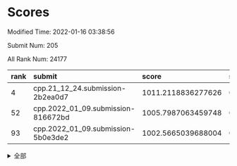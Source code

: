 # Scores

Modified Time: 2022-01-16 03:38:56

Submit Num: 205

All Rank Num: 24177

| rank |               submit               |       score        |       sigma        | pk_num |
| :--- | :--------------------------------- | :----------------- | :----------------- | :----- |
| 4    | cpp.21_12_24.submission-2b2ea0d7   | 1011.2118836277626 | 0.7810454190410642 | 474    |
| 52   | cpp.2022_01_09.submission-816672bd | 1005.7987063459748 | 0.7085212758082617 | 469    |
| 93   | cpp.2022_01_09.submission-5b0e3de2 | 1002.5665039688004 | 0.717033079422519  | 467    |


<details>
<summary>全部</summary>

| rank |                 submit                 |       score        |       sigma        | pk_num |
| :--- | :------------------------------------- | :----------------- | :----------------- | :----- |
| 1    | gobigger.level_3.submission_level_3_25 | 1011.5238117249467 | 0.7933965605480643 | 469    |
| 2    | gobigger.level_3.submission_level_3_9  | 1011.4018932322977 | 0.7846176668085734 | 472    |
| 3    | gobigger.level_3.submission_level_3_12 | 1011.3968584038004 | 0.7833336202368084 | 472    |
| 4    | cpp.21_12_24.submission-2b2ea0d7       | 1011.2118836277626 | 0.7810454190410642 | 474    |
| 5    | gobigger.level_3.submission_level_3_31 | 1011.1938643896053 | 0.7535414281479172 | 471    |
| 6    | gobigger.level_3.submission_level_3_37 | 1010.9319472609312 | 0.7934182754559402 | 461    |
| 7    | gobigger.level_3.submission_level_3_41 | 1010.8554239610743 | 0.7664101162556703 | 466    |
| 8    | gobigger.level_3.submission_level_3_11 | 1010.8342255051947 | 0.7874087768049747 | 474    |
| 9    | gobigger.level_3.submission_level_3_2  | 1010.8317286893838 | 0.7607835572541259 | 473    |
| 10   | gobigger.level_3.submission_level_3_34 | 1010.7965147070398 | 0.7650638712399622 | 472    |
| 11   | gobigger.level_3.submission_level_3_47 | 1010.7048331792414 | 0.7826404318282522 | 473    |
| 12   | gobigger.level_3.submission_level_3_38 | 1010.7030385260965 | 0.769812790274862  | 470    |
| 13   | gobigger.level_3.submission_level_3_35 | 1010.5800862626063 | 0.7610106794952097 | 475    |
| 14   | gobigger.level_3.submission_level_3_16 | 1010.5457126356558 | 0.7597092646504348 | 474    |
| 15   | gobigger.level_3.submission_level_3_7  | 1010.3197848544656 | 0.7642669174698408 | 476    |
| 16   | gobigger.level_3.submission_level_3_43 | 1010.3137005416331 | 0.7514808559053218 | 466    |
| 17   | gobigger.level_3.submission_level_3_20 | 1010.1723674990347 | 0.7478085188557784 | 472    |
| 18   | gobigger.level_3.submission_level_3_0  | 1010.1367110271511 | 0.7818440381708217 | 474    |
| 19   | gobigger.level_3.submission_level_3_3  | 1010.1023672145692 | 0.7728991323868192 | 472    |
| 20   | gobigger.level_3.submission_level_3_21 | 1010.0501561247852 | 0.7763258869773109 | 471    |
| 21   | gobigger.level_3.submission_level_3_6  | 1010.0394264627871 | 0.7557456419561236 | 470    |
| 22   | gobigger.level_3.submission_level_3_40 | 1010.0127071237598 | 0.7723819344776741 | 466    |
| 23   | gobigger.level_3.submission_level_3_18 | 1009.9222944966303 | 0.7488332711698941 | 478    |
| 24   | gobigger.level_3.submission_level_3_36 | 1009.8317459209466 | 0.7658865092118295 | 470    |
| 25   | gobigger.level_3.submission_level_3_27 | 1009.813555318282  | 0.7485565373772433 | 476    |
| 26   | gobigger.level_3.submission_level_3_42 | 1009.7988980804097 | 0.7669304337129582 | 474    |
| 27   | gobigger.level_3.submission_level_3_13 | 1009.7673669590581 | 0.7557560322180951 | 471    |
| 28   | gobigger.level_3.submission_level_3_17 | 1009.7642646291445 | 0.7445419040616523 | 475    |
| 29   | gobigger.level_3.submission_level_3_30 | 1009.7458228695903 | 0.7497634761915805 | 473    |
| 30   | gobigger.level_3.submission_level_3_45 | 1009.7060085497919 | 0.7484913951668214 | 468    |
| 31   | gobigger.level_3.submission_level_3_26 | 1009.6788138480717 | 0.7606353200617824 | 471    |
| 32   | gobigger.level_3.submission_level_3_46 | 1009.5298705317597 | 0.7592984254774834 | 474    |
| 33   | gobigger.level_3.submission_level_3_24 | 1009.5124860435907 | 0.7427859383573749 | 476    |
| 34   | gobigger.level_3.submission_level_3_44 | 1009.5077747120914 | 0.7687762497932099 | 475    |
| 35   | gobigger.level_3.submission_level_3_48 | 1009.4851368107913 | 0.7573832230665495 | 469    |
| 36   | gobigger.level_3.submission_level_3_39 | 1009.4239742441503 | 0.7463181555931131 | 477    |
| 37   | gobigger.level_3.submission_level_3_32 | 1009.4142196680847 | 0.777127258870306  | 469    |
| 38   | gobigger.level_3.submission_level_3_19 | 1009.4072050022468 | 0.763667176569323  | 469    |
| 39   | gobigger.level_3.submission_level_3_5  | 1009.3258649642429 | 0.7614852086907783 | 472    |
| 40   | gobigger.level_3.submission_level_3_23 | 1009.302546022964  | 0.7619911838473402 | 474    |
| 41   | gobigger.level_3.submission_level_3_15 | 1009.1424170925691 | 0.7707626535646184 | 472    |
| 42   | gobigger.level_3.submission_level_3_14 | 1008.9957446382933 | 0.741808942446427  | 474    |
| 43   | gobigger.level_3.submission_level_3_1  | 1008.9192487026826 | 0.7472882432392286 | 473    |
| 44   | gobigger.level_3.submission_level_3_10 | 1008.8359086314521 | 0.7450459637527754 | 472    |
| 45   | gobigger.level_3.submission_level_3_29 | 1008.6615682722007 | 0.7425504862834552 | 471    |
| 46   | gobigger.level_3.submission_level_3_8  | 1008.5951137775429 | 0.786505593659562  | 464    |
| 47   | gobigger.level_3.submission_level_3_28 | 1008.4918132636815 | 0.7551481859909782 | 465    |
| 48   | gobigger.level_3.submission_level_3_33 | 1008.3949879714094 | 0.7514059921177149 | 471    |
| 49   | gobigger.level_3.submission_level_3_4  | 1008.239001249641  | 0.7413744818529331 | 473    |
| 50   | gobigger.level_3.submission_level_3_22 | 1008.1207697792796 | 0.7501922620327134 | 475    |
| 51   | gobigger.level_3.submission_level_3_49 | 1007.6480595393351 | 0.7414870923599765 | 470    |
| 52   | cpp.2022_01_09.submission-816672bd     | 1005.7987063459748 | 0.7085212758082617 | 469    |
| 53   | gobigger.level_1.submission_level_1_1  | 1005.2321744795183 | 0.7245158220982421 | 472    |
| 54   | gobigger.level_1.submission_level_1_38 | 1004.7209534921584 | 0.7241334244435359 | 473    |
| 55   | gobigger.level_1.submission_level_1_15 | 1004.3029392969166 | 0.7048988287952509 | 470    |
| 56   | gobigger.level_1.submission_level_1_9  | 1004.2507516685581 | 0.7143553547729655 | 481    |
| 57   | gobigger.level_1.submission_level_1_24 | 1004.2301410863989 | 0.7244627971542749 | 468    |
| 58   | gobigger.level_1.submission_level_1_31 | 1004.1890047694797 | 0.7114280344122272 | 477    |
| 59   | gobigger.level_1.submission_level_1_35 | 1004.1330735209822 | 0.7137354506151667 | 478    |
| 60   | gobigger.level_1.submission_level_1_12 | 1003.9888898546516 | 0.7169039611632153 | 472    |
| 61   | gobigger.level_1.submission_level_1_29 | 1003.9226781784228 | 0.7148371657149402 | 471    |
| 62   | gobigger.level_1.submission_level_1_40 | 1003.9083689267754 | 0.7168556886074667 | 476    |
| 63   | gobigger.level_1.submission_level_1_46 | 1003.8115551587348 | 0.7068934311255365 | 477    |
| 64   | gobigger.level_1.submission_level_1_22 | 1003.801344569969  | 0.7175248866076098 | 469    |
| 65   | gobigger.level_1.submission_level_1_27 | 1003.6926216266593 | 0.7252151802875354 | 471    |
| 66   | gobigger.level_1.submission_level_1_23 | 1003.615456279622  | 0.7148112158240015 | 473    |
| 67   | gobigger.level_1.submission_level_1_48 | 1003.5500231237705 | 0.7273873614964648 | 472    |
| 68   | gobigger.level_1.submission_level_1_43 | 1003.5436181812325 | 0.7202385632043963 | 476    |
| 69   | gobigger.level_1.submission_level_1_14 | 1003.493458714932  | 0.7172616647488732 | 473    |
| 70   | gobigger.level_1.submission_level_1_26 | 1003.4592781253168 | 0.7176788063501608 | 469    |
| 71   | gobigger.level_1.submission_level_1_5  | 1003.4300181473876 | 0.7206790497331366 | 472    |
| 72   | gobigger.level_1.submission_level_1_21 | 1003.4165545460723 | 0.7127542704751465 | 474    |
| 73   | gobigger.level_1.submission_level_1_7  | 1003.4039402621377 | 0.704527861769113  | 468    |
| 74   | gobigger.level_1.submission_level_1_4  | 1003.3737682786532 | 0.7066191762666    | 477    |
| 75   | gobigger.level_1.submission_level_1_13 | 1003.3550809761082 | 0.7221014583030814 | 474    |
| 76   | gobigger.level_1.submission_level_1_41 | 1003.333388220235  | 0.714483976919268  | 474    |
| 77   | gobigger.level_1.submission_level_1_42 | 1003.3021418313532 | 0.7159501936258833 | 467    |
| 78   | gobigger.level_1.submission_level_1_49 | 1003.1838286689247 | 0.7223314643960709 | 471    |
| 79   | gobigger.level_1.submission_level_1_18 | 1003.149376525042  | 0.7185824723640147 | 467    |
| 80   | gobigger.level_1.submission_level_1_2  | 1003.1465267263164 | 0.7141474741681859 | 474    |
| 81   | gobigger.level_1.submission_level_1_16 | 1003.1398676666998 | 0.7233550913701904 | 472    |
| 82   | gobigger.level_1.submission_level_1_6  | 1003.1109531447578 | 0.716383874954972  | 473    |
| 83   | gobigger.level_1.submission_level_1_28 | 1003.0676826545429 | 0.7091298691956521 | 473    |
| 84   | gobigger.level_1.submission_level_1_30 | 1003.0095636640327 | 0.7148640468019923 | 469    |
| 85   | gobigger.level_1.submission_level_1_47 | 1002.9859210889053 | 0.7101540365006076 | 470    |
| 86   | gobigger.level_1.submission_level_1_0  | 1002.8879591447295 | 0.7044225671044396 | 471    |
| 87   | gobigger.level_1.submission_level_1_33 | 1002.8877632010862 | 0.7155385796227633 | 470    |
| 88   | gobigger.level_1.submission_level_1_17 | 1002.8803049018376 | 0.7086204509464036 | 472    |
| 89   | gobigger.level_1.submission_level_1_19 | 1002.8531483510678 | 0.7217916243745095 | 471    |
| 90   | gobigger.level_1.submission_level_1_20 | 1002.7615194398593 | 0.7096004977879357 | 472    |
| 91   | gobigger.level_1.submission_level_1_32 | 1002.6949584578143 | 0.7079518101071813 | 474    |
| 92   | gobigger.level_1.submission_level_1_3  | 1002.6434196669715 | 0.7095549172081721 | 468    |
| 93   | cpp.2022_01_09.submission-5b0e3de2     | 1002.5665039688004 | 0.717033079422519  | 467    |
| 94   | gobigger.level_1.submission_level_1_34 | 1002.486537542045  | 0.7281969776473266 | 469    |
| 95   | gobigger.level_1.submission_level_1_8  | 1002.4249499735906 | 0.7120775905824568 | 466    |
| 96   | gobigger.level_1.submission_level_1_25 | 1002.4217848056198 | 0.7322098741026837 | 478    |
| 97   | gobigger.level_1.submission_level_1_11 | 1002.3704066991273 | 0.7076627299506939 | 471    |
| 98   | gobigger.level_1.submission_level_1_36 | 1002.3666090187935 | 0.7158798385841346 | 467    |
| 99   | gobigger.level_1.submission_level_1_37 | 1002.272586279718  | 0.7079742209791746 | 471    |
| 100  | gobigger.level_1.submission_level_1_44 | 1002.2571252880135 | 0.7041927998000934 | 472    |
| 101  | gobigger.level_1.submission_level_1_45 | 1002.0502415152685 | 0.7137851728560997 | 468    |
| 102  | gobigger.level_1.submission_level_1_39 | 1001.9286223940807 | 0.72320001229068   | 473    |
| 103  | gobigger.level_1.submission_level_1_10 | 1001.5668948307215 | 0.7081837372831664 | 474    |
| 104  | gobigger.random.submission_random_33   | 997.7570799461764  | 0.6960864037868845 | 472    |
| 105  | gobigger.random.submission_random_41   | 997.4640201376749  | 0.7022708279040573 | 474    |
| 106  | gobigger.random.submission_random_8    | 997.2913775157148  | 0.7062642675463887 | 472    |
| 107  | gobigger.random.submission_random_20   | 997.1812430359726  | 0.7007274064530699 | 476    |
| 108  | gobigger.random.submission_random_3    | 996.8630403187966  | 0.7098415362828663 | 473    |
| 109  | gobigger.random.submission_random_25   | 996.8419889461721  | 0.7111241351270765 | 467    |
| 110  | gobigger.random.submission_random_42   | 996.5869943767615  | 0.7101621732371319 | 472    |
| 111  | gobigger.random.submission_random_48   | 996.5601391783046  | 0.704745573385682  | 466    |
| 112  | gobigger.random.submission_random_29   | 996.5174529374042  | 0.7057395693297551 | 471    |
| 113  | gobigger.random.submission_random_17   | 996.4224026383893  | 0.7008767402440462 | 469    |
| 114  | gobigger.random.submission_random_11   | 996.3520645582562  | 0.7029096984511756 | 472    |
| 115  | gobigger.random.submission_random_40   | 996.3205140617513  | 0.7056071535365858 | 476    |
| 116  | gobigger.random.submission_random_24   | 996.3169957626588  | 0.7079487762268908 | 469    |
| 117  | gobigger.random.submission_random_6    | 996.2946482917379  | 0.7034537956574407 | 471    |
| 118  | gobigger.random.submission_random_26   | 996.2744623713704  | 0.7072352412405278 | 470    |
| 119  | gobigger.random.submission_random_10   | 996.2457738364897  | 0.7120927720798675 | 471    |
| 120  | gobigger.random.submission_random_13   | 996.1672852239976  | 0.7045300900089473 | 472    |
| 121  | gobigger.random.submission_random_39   | 996.1196991994913  | 0.7064148133593067 | 468    |
| 122  | gobigger.random.submission_random_32   | 996.1110313070466  | 0.7212563331336048 | 473    |
| 123  | gobigger.random.submission_random_19   | 996.0640749409253  | 0.7103294851994146 | 472    |
| 124  | gobigger.random.submission_random_22   | 996.0165687298013  | 0.7045700784322336 | 471    |
| 125  | gobigger.random.submission_random_36   | 996.003319178922   | 0.7124654703862434 | 470    |
| 126  | gobigger.random.submission_random_46   | 995.8243645624607  | 0.711604982880934  | 474    |
| 127  | gobigger.random.submission_random_18   | 995.8058939372283  | 0.7084197788863831 | 471    |
| 128  | gobigger.random.submission_random_0    | 995.8035895209537  | 0.7029587403676759 | 473    |
| 129  | gobigger.random.submission_random_35   | 995.7653073409117  | 0.7142044936848391 | 471    |
| 130  | gobigger.random.submission_random_34   | 995.7629682072062  | 0.7117786288248004 | 478    |
| 131  | gobigger.random.submission_random_14   | 995.6812603691026  | 0.7096992367677174 | 475    |
| 132  | gobigger.random.submission_random_2    | 995.6719368643727  | 0.7041136181680395 | 469    |
| 133  | gobigger.random.submission_random_38   | 995.6669804709284  | 0.7054086211142528 | 473    |
| 134  | gobigger.random.submission_random_7    | 995.6611294228375  | 0.7181764412675296 | 474    |
| 135  | gobigger.random.submission_random_43   | 995.6560974211101  | 0.7187948025991368 | 469    |
| 136  | gobigger.random.submission_random_44   | 995.6481444147835  | 0.7075219413630919 | 476    |
| 137  | gobigger.random.submission_random_30   | 995.6382439895197  | 0.7176416211769986 | 472    |
| 138  | gobigger.random.submission_random_47   | 995.6260943760124  | 0.7065700714461168 | 474    |
| 139  | gobigger.random.submission_random_28   | 995.6222530539421  | 0.7034300766606568 | 471    |
| 140  | gobigger.random.submission_random_16   | 995.4703536515952  | 0.699003320882727  | 473    |
| 141  | gobigger.random.submission_random_9    | 995.4651937666451  | 0.7002730789342428 | 463    |
| 142  | gobigger.random.submission_random_15   | 995.3352631157874  | 0.705850812577909  | 476    |
| 143  | gobigger.random.submission_random_37   | 995.2674547759506  | 0.7209908650149193 | 466    |
| 144  | gobigger.random.submission_random_27   | 995.1061860539868  | 0.7102978248063485 | 471    |
| 145  | gobigger.random.submission_random_12   | 995.0564465223945  | 0.7070206634182221 | 470    |
| 146  | gobigger.random.submission_random_5    | 994.9685157529012  | 0.7028080502491482 | 474    |
| 147  | gobigger.random.submission_random_31   | 994.8126503362248  | 0.7089526087476742 | 472    |
| 148  | gobigger.random.submission_random_21   | 994.8039552855583  | 0.7168750505261204 | 468    |
| 149  | gobigger.random.submission_random_4    | 994.7992208803215  | 0.7115318551098404 | 468    |
| 150  | gobigger.random.submission_random_23   | 994.6296539619077  | 0.7130031537687436 | 474    |
| 151  | gobigger.random.submission_random_49   | 994.6184826037587  | 0.7320081603768275 | 474    |
| 152  | gobigger.level_2.submission_level_2_11 | 994.5044324321397  | 0.7240180115243344 | 471    |
| 153  | gobigger.random.submission_random_1    | 994.4899296864534  | 0.7087351337896508 | 468    |
| 154  | gobigger.random.submission_random_45   | 994.4473062721831  | 0.7107559657323352 | 469    |
| 155  | gobigger.level_2.submission_level_2_29 | 994.4290916558579  | 0.7250031279983385 | 472    |
| 156  | gobigger.level_2.submission_level_2_37 | 994.2297007756483  | 0.7312693480204064 | 476    |
| 157  | gobigger.level_2.submission_level_2_44 | 993.9624958800446  | 0.7341861122767132 | 473    |
| 158  | gobigger.level_2.submission_level_2_39 | 993.5126946081335  | 0.7284504012605889 | 464    |
| 159  | gobigger.level_2.submission_level_2_46 | 993.4623345611213  | 0.7398358328303909 | 478    |
| 160  | gobigger.level_2.submission_level_2_13 | 993.4140470886042  | 0.721641202326574  | 477    |
| 161  | gobigger.level_2.submission_level_2_40 | 993.3890804017525  | 0.7453406451049579 | 470    |
| 162  | gobigger.level_2.submission_level_2_42 | 993.1191910340772  | 0.7221379571162991 | 474    |
| 163  | gobigger.level_2.submission_level_2_36 | 993.0763849724427  | 0.7287564712837461 | 473    |
| 164  | gobigger.level_2.submission_level_2_9  | 993.050432952574   | 0.7258144918940496 | 473    |
| 165  | gobigger.level_2.submission_level_2_24 | 992.7815225803072  | 0.7182769115340658 | 473    |
| 166  | gobigger.level_2.submission_level_2_49 | 992.683456877747   | 0.7527253494465149 | 467    |
| 167  | gobigger.level_2.submission_level_2_15 | 992.671890582525   | 0.7439524621022087 | 475    |
| 168  | gobigger.level_2.submission_level_2_20 | 992.6331115945011  | 0.7289598896199899 | 474    |
| 169  | gobigger.level_2.submission_level_2_19 | 992.5683874060077  | 0.7241761700048185 | 475    |
| 170  | gobigger.level_2.submission_level_2_33 | 992.4938111882672  | 0.733830956473597  | 470    |
| 171  | gobigger.level_2.submission_level_2_10 | 992.4585332325865  | 0.7437564403930959 | 467    |
| 172  | gobigger.level_2.submission_level_2_30 | 992.4156103276968  | 0.7417137708477304 | 469    |
| 173  | gobigger.level_2.submission_level_2_1  | 992.3703235551857  | 0.7363966284845307 | 465    |
| 174  | gobigger.level_2.submission_level_2_47 | 992.2746828659671  | 0.7652952235775164 | 471    |
| 175  | gobigger.level_2.submission_level_2_0  | 992.2163532068558  | 0.7387043844328254 | 472    |
| 176  | gobigger.level_2.submission_level_2_21 | 992.1534070214985  | 0.7349295253913656 | 474    |
| 177  | gobigger.level_2.submission_level_2_35 | 992.0654401807357  | 0.7217773103815156 | 475    |
| 178  | gobigger.level_2.submission_level_2_3  | 991.873469537837   | 0.7341366040737386 | 472    |
| 179  | gobigger.level_2.submission_level_2_32 | 991.8665040428671  | 0.7523651373228954 | 477    |
| 180  | gobigger.level_2.submission_level_2_41 | 991.8507105202671  | 0.7327739907453736 | 475    |
| 181  | gobigger.level_2.submission_level_2_14 | 991.8298659918418  | 0.7436256323037336 | 469    |
| 182  | gobigger.level_2.submission_level_2_31 | 991.8102129988016  | 0.7467271733009192 | 474    |
| 183  | gobigger.level_2.submission_level_2_2  | 991.7983816002671  | 0.7384405552808502 | 468    |
| 184  | gobigger.level_2.submission_level_2_6  | 991.7768231141486  | 0.7566555569582581 | 469    |
| 185  | gobigger.level_2.submission_level_2_4  | 991.7572774626906  | 0.7463891119838203 | 471    |
| 186  | gobigger.level_2.submission_level_2_23 | 991.7119325959814  | 0.7585574113478936 | 475    |
| 187  | gobigger.level_2.submission_level_2_7  | 991.694575332025   | 0.7512095466353966 | 471    |
| 188  | gobigger.level_2.submission_level_2_22 | 991.5979509379417  | 0.7614103463719729 | 474    |
| 189  | gobigger.level_2.submission_level_2_34 | 991.5819803506018  | 0.7476176899743774 | 475    |
| 190  | gobigger.level_2.submission_level_2_8  | 991.5613875181823  | 0.7704574770623438 | 466    |
| 191  | gobigger.level_2.submission_level_2_26 | 991.5166524350972  | 0.7406751732437554 | 475    |
| 192  | gobigger.level_2.submission_level_2_48 | 991.3943727178591  | 0.7489647110560902 | 469    |
| 193  | gobigger.level_2.submission_level_2_45 | 991.3679854332672  | 0.764860144122524  | 472    |
| 194  | gobigger.level_2.submission_level_2_16 | 991.2824936287371  | 0.7554516241635416 | 475    |
| 195  | gobigger.level_2.submission_level_2_28 | 991.2714000419472  | 0.7394602031955828 | 476    |
| 196  | gobigger.level_2.submission_level_2_5  | 991.2232974645519  | 0.7511146678566359 | 468    |
| 197  | gobigger.level_2.submission_level_2_38 | 991.0706479011909  | 0.7568469925536933 | 474    |
| 198  | gobigger.level_2.submission_level_2_12 | 990.9766605563631  | 0.7575494450108243 | 475    |
| 199  | gobigger.level_2.submission_level_2_43 | 990.8658776492283  | 0.7605717418786045 | 473    |
| 200  | gobigger.level_2.submission_level_2_18 | 990.6727280072074  | 0.761926655547116  | 471    |
| 201  | gobigger.level_2.submission_level_2_27 | 990.6499158250518  | 0.7604021254619935 | 470    |
| 202  | gobigger.level_2.submission_level_2_17 | 990.355347242413   | 0.7532211821576038 | 475    |
| 203  | gobigger.level_2.submission_level_2_25 | 990.3188094165499  | 0.7882509310821976 | 466    |
| 204  | gobigger.none.submission_none_1        | 978.4228532354801  | 1.213541265497681  | 473    |
| 205  | gobigger.none.submission_none_0        | 977.4140491514078  | 1.355296522798015  | 472    |

</details>